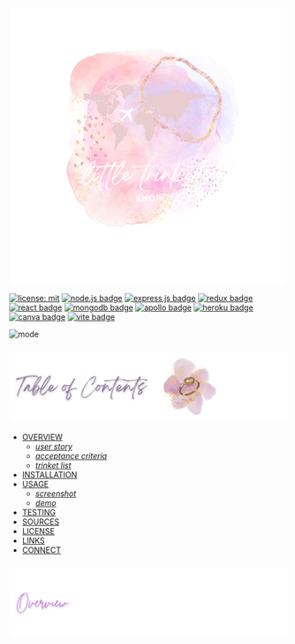 <p align="center">
<img src="./locket-love/branding/header.png"/>
</p>

[![license: mit](https://img.shields.io/badge/license-mit-pink)](https://opensource.org/licenses/MIT)
[![node.js badge](https://img.shields.io/badge/node-purple?logo=nodedotjs&logoColor=white&style=flat)](https://nodejs.org/en)
[![express.js badge](https://img.shields.io/badge/express-plum.svg?&logo=Express&logoColor=white)](https://expressjs.com/)
[![redux badge](https://img.shields.io/badge/redux-hotpink.svg?&logo=Redux&logoColor=white)](https://redux.js.org/)
[![react badge](https://img.shields.io/badge/react-salmon.svg?&logo=React&logoColor=white)](https://react.dev/)
[![mongodb badge](https://img.shields.io/badge/mongodb-indigo.svg?&logo=MongoDB&logoColor=white)](https://www.mongodb.com/)
[![apollo badge](https://img.shields.io/badge/-apollo-fuchsia?&logo=apollo-graphql)](https://www.apollographql.com/)
[![heroku badge](https://img.shields.io/badge/heroku-lavender.svg?&logo=Insomnia&logoColor=white)](https://heroku.com)
[![canva badge](https://img.shields.io/badge/canva-orchid.svg?&logo=Canva&logoColor=white)](https://canva.com/)
[![vite badge](https://img.shields.io/badge/vite-darkviolet.svg?&logo=Vite&logoColor=white)](https://vitejs.dev/)

<p align="left">
  <img alt="mode" src="https://img.shields.io/badge/view-darkmode-black.svg?&logo=Github&logoColor=white" >
</p>

### ![table-of-contents](./locket-love/branding/toc.png)
- [OVERVIEW](#overview)
  - [*user story*](#user-story)
  - [*acceptance criteria*](#accpetance-criteria)
  - [*trinket list*](#trinket-list)
- [INSTALLATION](#installation)
- [USAGE](#usage)
  - [*screenshot*](#screenshot)
  - [*demo*](#demo)
- [TESTING](#testing)
- [SOURCES](#sources)
- [LICENSE](#license)
- [LINKS](#links)
- [CONNECT](#connect)

### ![overview](./locket-love/branding/1.png)

